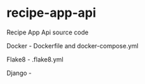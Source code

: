 # recipe-app-api
Recipe App Api source code

Docker - Dockerfile and docker-compose.yml

Flake8 - .flake8.yml

Django - 
